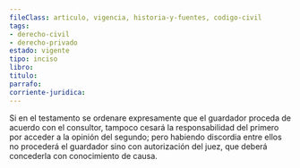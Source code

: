 ```yaml
---
fileClass: articulo, vigencia, historia-y-fuentes, codigo-civil
tags:
- derecho-civil
- derecho-privado
estado: vigente
tipo: inciso
libro:
titulo:
parrafo:
corriente-juridica:
---
```

Si en el testamento se ordenare expresamente que el guardador proceda de acuerdo con el consultor, tampoco cesará la responsabilidad del primero por acceder a la opinión del segundo; pero habiendo discordia entre ellos no procederá el guardador sino con autorización del juez, que deberá concederla con conocimiento de causa.